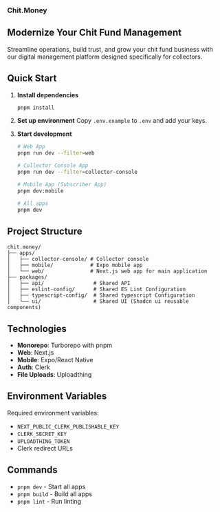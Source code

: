 ### Chit.Money

## Modernize Your Chit Fund Management

Streamline operations, build trust, and grow your chit fund business with our digital management platform designed specifically for collectors.

## Quick Start

1. **Install dependencies**

   ```bash
   pnpm install
   ```

2. **Set up environment**
   Copy `.env.example` to `.env` and add your keys.

3. **Start development**

   ```bash
   # Web App
   pnpm run dev --filter=web

   # Collector Console App
   pnpm run dev --filter=collector-console

   # Mobile App (Subscriber App)
   pnpm dev:mobile

   # All apps
   pnpm dev
   ```

## Project Structure

```
chit.money/
├── apps/
│   ├── collector-console/ # Collector console
│   ├── mobile/            # Expo mobile app
│   └── web/               # Next.js web app for main application
├── packages/
│   ├── api/                # Shared API
│   ├── eslint-config/      # Shared ES Lint Configuration
│   ├── typescript-config/  # Shared typescript Configuration
│   └── ui/                 # Shared UI (Shadcn ui reusable components)
```

## Technologies

- **Monorepo**: Turborepo with pnpm
- **Web**: Next.js
- **Mobile**: Expo/React Native
- **Auth**: Clerk
- **File Uploads**: Uploadthing

## Environment Variables

Required environment variables:

- `NEXT_PUBLIC_CLERK_PUBLISHABLE_KEY`
- `CLERK_SECRET_KEY`
- `UPLOADTHING_TOKEN`
- Clerk redirect URLs

## Commands

- `pnpm dev` - Start all apps
- `pnpm build` - Build all apps
- `pnpm lint` - Run linting
